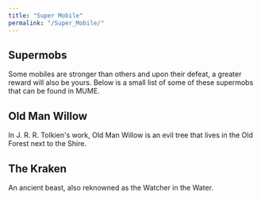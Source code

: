 ```yaml
---
title: "Super Mobile"
permalink: "/Super_Mobile/"
---
```


## Supermobs

Some mobiles are stronger than others and upon their defeat, a greater
reward will also be yours. Below is a small list of some of these
supermobs that can be found in MUME.

## Old Man Willow

In J. R. R. Tolkien's work, Old Man Willow is an evil tree that lives in
the Old Forest next to the Shire.

## The Kraken

An ancient beast, also reknowned as the Watcher in the Water.